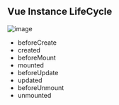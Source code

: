 ## Vue Instance LifeCycle

![image](https://github.com/Vue-3-Learning/Vue3/assets/86046973/224902bb-2465-4730-b798-532cb6a0e5ab)

- beforeCreate
- created
- beforeMount
- mounted
- beforeUpdate
- updated
- beforeUnmount
- unmounted
